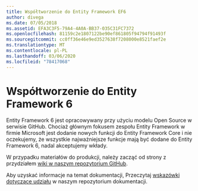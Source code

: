```yaml
---
title: Współtworzenie do Entity Framework EF6
author: divega
ms.date: 07/05/2018
ms.assetid: EFA3C3F5-79A4-4A0A-BB37-035C31FC7372
ms.openlocfilehash: 81159c2e1807122be90ef861805f94794f91493f
ms.sourcegitcommit: cc0ff36e46e9ed3527638f7208000e8521faef2e
ms.translationtype: MT
ms.contentlocale: pl-PL
ms.lasthandoff: 03/06/2020
ms.locfileid: "78417068"
---
```

# <a name="contribute-to-entity-framework-6"></a>Współtworzenie do Entity Framework 6
Entity Framework 6 jest opracowywany przy użyciu modelu Open Source w serwisie GitHub. Chociaż głównym fokusem zespołu Entity Framework w firmie Microsoft jest dodanie nowych funkcji do Entity Framework Core i nie oczekujemy, że wszystkie najważniejsze funkcje mają być dodane do Entity Framework 6, nadal akceptujemy wkłady.

W przypadku materiałów do produkcji, należy zacząć od strony z przydziałem [wiki w naszym repozytorium GitHub](https://github.com/aspnet/EntityFramework6/wiki/Contributing).

Aby uzyskać informacje na temat dokumentacji, Przeczytaj [wskazówki dotyczące udziału](https://github.com/dotnet/EntityFramework.Docs/blob/master/CONTRIBUTING.md) w naszym repozytorium dokumentacji.
